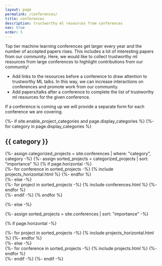 ```yaml
---
layout: page
permalink: /conferences/
title: conferences
description: trustworthy ml resources from conferences
nav: true
order: 5
---
```

<!--Here, we will create multiple folders for conferences. -->
Top tier machine learning conferences get larger every year and the number of accepted papers rises. This includes a lot of interesting papers from our community. Here, we would like to collect trustworthy ml resources from large conferences to highlight contributions from our community!
* Add links to the resources before a conference to draw attention to trustworthy ML talks. In this way, we can increase interactions on conferences and promote work from our community.
* Add papers/talks after a conference to complete the list of trustworthy ml resources for the given conference. 

If a conference is coming up we will provide a separate form for each conference we are covering. 
<!-- _conferences/-->


<div class="conferences">
{%- if site.enable_project_categories and page.display_categories %}
  <!-- Display categorized projects -->
  {%- for category in page.display_categories %}
  <h2 class="category">{{ category }}</h2>
  {%- assign categorized_projects = site.conferences | where: "category", category -%}
  {%- assign sorted_projects = categorized_projects | sort: "importance" %}
  <!-- Generate cards for each project -->
  {% if page.horizontal -%}
  <div class="container">
    <div class="row row-cols-2">
    {%- for conference in sorted_projects -%}
      {% include projects_horizontal.html %}
    {%- endfor %}
    </div>
  </div>
  {%- else -%}
  <div class="grid">
    {%- for project in sorted_projects -%}
      {% include conferences.html %}
    {%- endfor %}
  </div>
  {%- endif -%}
  {% endfor %}

{%- else -%}
<!-- Display projects without categories -->
  {%- assign sorted_projects = site.conferences | sort: "importance" -%}
  <!-- Generate cards for each project -->
  {% if page.horizontal -%}
  <div class="container">
    <div class="row row-cols-2">
    {%- for project in sorted_projects -%}
      {% include projects_horizontal.html %}
    {%- endfor %}
    </div>
  </div>
  {%- else -%}
  <div class="grid">
    {%- for conference in sorted_projects -%}
      {% include projects.html %}
    {%- endfor %}
  </div>
  {%- endif -%}
{%- endif -%}
</div>